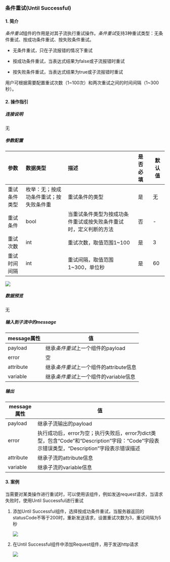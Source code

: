 ### 条件重试(Until Successful)

#### 1. 简介

*条件重试*组件的作用是对其子流执行重试操作。*条件重试*支持3种重试类型：无条件重试、按成功条件重试、按失败条件重试。

- 无条件重试，只在子流报错的情况下重试

- 按成功条件重试，当表达式结果为false或子流报错时重试

- 按失败条件重试，当表达式结果为true或子流报错时重试

用户可根据需要配置重试次数（1~100次）和两次重试之间的时间间隔（1~300秒）。

#### 2. 操作指引

##### 连接说明

无

##### 参数配置

| 参数         | 数据类型                               | 描述                                                         | 是否必填 | 默认值 |
| :----------- | :------------------------------------- | :----------------------------------------------------------- | :------- | ------ |
| 重试条件类型 | 枚举：无；按成功条件重试；按失败条件重 | 重试条件的类型                                               | 是       | 无     |
| 重试条件     | bool                                   | 当重试条件类型为按成功条件重试或按失败条件重试时，定义判断的方法 | 否       | -      |
| 重试次数     | int                                    | 重试次数，取值范围1~100                                      | 是       | 3      |
| 重试时间间隔 | int                                    | 重试间隔，取值范围1~300，单位秒                              | 是       | 60     |

![](https://qcloudimg.tencent-cloud.cn/raw/56e6e49a1457a6d01b539a87bdd5d11c.jpg)

##### 数据预览

无

##### 输入到子流中的message

| message属性 | 值                                      |
| ----------- | --------------------------------------- |
| payload     | 继承*条件重试*上一个组件的payload       |
| error       | 空                                      |
| attribute   | 继承*条件重试*上一个组件的attribute信息 |
| variable    | 继承*条件重试*上一个组件的variable信息  |

##### 输出

| message属性 | 值                                                           |
| ----------- | ------------------------------------------------------------ |
| payload     | 继承子流输出的payload                                        |
| error       | 执行成功后，error为空；执行失败后，error为dict类型，包含“Code”和“Description”字段：“Code”字段表示错误类型，“Description”字段表示错误描述 |
| attribute   | 继承子流的attribute信息                                      |
| variable    | 继承子流的variable信息                                       |

#### 3. 案例

当需要对某类操作进行重试时，可以使用该组件，例如发送request请求，当请求失败时，使用Until Successful进行重试

1. 添加Until Successful组件，选择按成功条件重试，当服务器返回的statusCode不等于200时，重新发送请求，设置重试次数为3，重试间隔为5秒

   ![](https://qcloudimg.tencent-cloud.cn/raw/b69a83aea60a0348b586006072cad5dd.jpg)

2. 在Until Successful组件中添加Request组件，用于发送http请求

   ![](https://qcloudimg.tencent-cloud.cn/raw/c278d84b7f28b4b82a627e875c102b3f.jpg)
